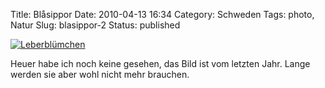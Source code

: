 Title: Blåsippor
Date: 2010-04-13 16:34
Category: Schweden
Tags: photo, Natur
Slug: blasippor-2
Status: published

[![Leberblümchen](/pic/blasipp35754684_s.jpg "Leberblümchen")](/pic/blasipp35754684_l.jpg)

Heuer habe ich noch keine gesehen, das Bild ist vom letzten Jahr. Lange
werden sie aber wohl nicht mehr brauchen.

